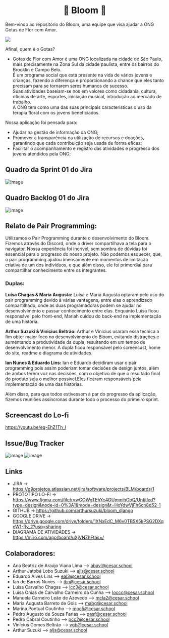 <h1 align="center">🌸 Bloom 🌸</h1>

<p>Bem-vindo ao repositório do Bloom, uma equipe que visa ajudar a ONG Gotas de Flor com Amor.
</p>

![](https://i.imgur.com/waxVImv.png)

<p>Afinal, quem é o Gotas?</p>

- Gotas de Flor com Amor é uma ONG localizada na cidade de São Paulo, mais precisamente na Zona Sul da cidade paulista, entre os bairros do Brooklin e Campo Belo.<br>É um programa social que está presente na vida de vários jovens e crianças, fazendo a diferença e proporcionando a chance que eles tanto precisam para se tornarem seres humanos de sucesso.<br>Suas atividades baseiam-se nos em valores como cidadania, cultura, oficinas de arte, esportes, iniciação musical, introdução ao mercado de trabalho.<br>A ONG tem como uma das suas principais caracteristicas o uso da terapia floral com os jovens beneficiados.

<p>Nossa aplicação foi pensada para:</p> 

- Ajudar na gestão de informação da ONG;
- Promover a transparência na utilização de recursos e doações, garantindo que cada contribuição seja usada de forma eficaz;
- Facilitar o acompanhamento e registro das atividades e progresso dos jovens atendidos pela ONG;

## Quadro da Sprint 01 do Jira
![image](https://github.com/arthursuzuki/bloom_django/assets/129343931/52e8152d-8df9-49d6-8895-d22a41704e72)

## Quadro Backlog 01 do Jira
![image](https://github.com/arthursuzuki/bloom_django/assets/129343931/fcc871f8-1871-46eb-9a12-227d47d72ce7)

## Relato de Pair Programming:
Utilizamos o Pair Programming durante o desenvolvimento do Bloom. Fizemos através do Discord, onde o driver compartilhava a tela para o navigator. Nossa experiência foi incrível, sem sombra de dúvidas foi essencial para o progresso do nosso projeto. Não podemos esquecer, que, o pair programming ajudou imensamente em momentos de limitação criativa de um dos indivíduos, e que além disso, ele foi primordial para compartilhar conhecimento entre os integrantes.
### Duplas: 
<p><b>Luísa Chagas & Maria Augusta:</b> Luísa e Maria Augusta optaram pelo uso do pair programming devido à várias vantagens, entre elas o aprendizado compartilhado, onde as duas programadoras podem se ajudar no desenvolvimento e passar conhecimento entre elas. Enquanto Luísa ficou responsável pelo front-end, Mariah cuidou do back-end na implementação de uma história.</p>
<p><b>Arthur Suzuki & Vinicius Beltrão:</b> Arthur e Vinicius usaram essa técnica a fim obter maior foco no desenvolvimento do Bloom, evitando distrações e aumentando a produtividade da dupla, resultando em um tempo de desenvolvimento menor. A dupla ficou responsável pelo screencast, home do site, readme e diagrama de atividades.</p>
<p><b>Ian Nunes & Eduardo Lins:</b> Ian e Eduardo decidiram usar o pair programming pois assim poderiam tomar decisões de design juntos, além de ambos terem voz nas decisões, com o objetivo de que o resultado final do produto seja o melhor possivel.Eles ficaram responsáveis pela implementação de uma das histórias.</p>
Além disso, para que todos estivessem à par do progresso da aplicação, fizemos reuniões assíncronas durante todo o processo do primeiro sprint. 

## Screencast do Lo-fi
https://youtu.be/eg-EhZ1Th_I

## Issue/Bug Tracker
![image](https://github.com/arthursuzuki/bloom_django/assets/132784629/c305821b-2b14-44f2-beb4-743efc0dc6c6)
![image](https://github.com/arthursuzuki/bloom_django/assets/132784629/3c893cb9-9d8d-4c43-9246-73a0dab987f2)

## Links
* JIRA -> https://g9projetos.atlassian.net/jira/software/projects/BLM/boards/1
* PROTOTIPO LO-FI -> https://www.figma.com/file/rvwCOWgTEhYc4OUmmihGbQ/Untitled?type=design&node-id=0%3A1&mode=design&t=HoYdwVjFh6cn8d52-1
* GITHUB -> https://github.com/arthursuzuki/bloom_django
* GOOGLE DRIVE -> https://drive.google.com/drive/folders/1XNxEdC_M6v0TB5X5kPSG2DXqeW1-Rv_2?usp=sharing
* DIAGRAMA DE ATIVIDADES -> https://miro.com/app/board/uXjVNZhFtas=/


## Colaboradores:
* Ana Beatriz de Araújo Viana Lima --> abavl@cesar.school
* Arthur Jatobá Lobo Suzuki --> ajls@cesar.school
* Eduardo Alves Lins --> eal3@cesar.school
* Ian de Barros Nunes --> ibn@cesar.school
* Luísa Carvalho Chagas --> lcc3@cesar.school
* Luísa Onias de Carvalho Carneiro da Cunha --> loccc@cesar.school
* Manuela Carneiro Leão de Azevedo --> mcla2@cesar.school
* Maria Augusta Barreto de Gois --> mabg@cesar.school
* Marina Pontual Coutinho --> mpc5@cesar.school
* Pedro Augusto de Souza Farias --> pasf@cesar.school
* Pedro Cabral Coutinho --> pcc2@cesar.school
* Vinícius Gomes Beltrão --> vgb@cesar.school
* Arthur Suzuki --> aljs@cesar.school






